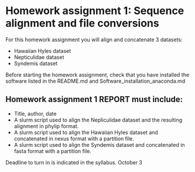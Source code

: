 # Homework assignment 1: Sequence alignment and file conversions

For this homework assignment you will align and concatenate 3 datasets:
- Hawaiian Hyles dataset
- Nepticulidae dataset
- Syndemis dataset

Before starting the homework assignment, check that you have installed the software listed in the README.md and Software_installation_anaconda.md 


## Homework assignment 1 REPORT must include:

- Title, author, date
- A slurm script used to align the Nepliculidae dataset and the resulting alignment in phylip format.
- A slurm script used to align the Hawaiian Hyles dataset and concatenated in nexus format with a partition file.
- A slurm script used to align the Syndemis dataset and concatenated in fasta format with a partition file.

Deadline to turn in is indicated in the syllabus. October 3 


